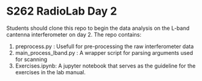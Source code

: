 # S262 RadioLab Day 2

Students should clone this repo to begin the data analysis on the L-band cantenna interferometer on day 2. The repo contains:

1. preprocess.py : Usefull for pre-processing the raw interferometer data
2. main_process_lband.py : A wrapper script for parsing arguments used for scanning
3. Exercises.ipynb: A jupyter notebook that serves as the guideline for the exercises in the lab manual. 
